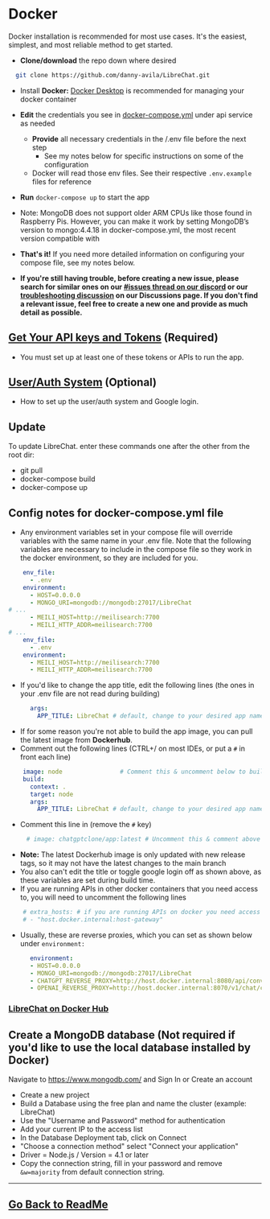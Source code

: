 # Docker

Docker installation is recommended for most use cases. It's the easiest, simplest, and most reliable method to get started.

- **Clone/download** the repo down where desired
```bash
  git clone https://github.com/danny-avila/LibreChat.git
```
- Install **Docker:** [Docker Desktop](https://www.docker.com/products/docker-desktop/) is recommended for managing your docker container
-   **Edit**  the credentials you see in  [docker-compose.yml](https://stackedit.io/docker-compose.yml) under api service as needed
    - **Provide** all necessary credentials in the /.env file before the next step
        - See my notes below for specific instructions on some of the configuration
    - Docker will read those env files. See their respective `.env.example` files for reference
-   **Run**  `docker-compose up`  to start the app
-   Note: MongoDB does not support older ARM CPUs like those found in Raspberry Pis. However, you can make it work by setting MongoDB’s version to mongo:4.4.18 in docker-compose.yml, the most recent version compatible with
-   **That's it!** If you need more detailed information on configuring your compose file, see my notes below. 

-   **If you're still having trouble, before creating a new issue, please search for similar ones on our [#issues thread on our discord](https://discord.gg/weqZFtD9C4) or our [troubleshooting discussion](https://github.com/danny-avila/LibreChat/discussions/new?category=troubleshooting) on our Discussions page. If you don't find a relevant issue, feel free to create a new one and provide as much detail as possible.**

## [Get Your API keys and Tokens](apis_and_tokens.md) (Required)
- You must set up at least one of these tokens or APIs to run the app.

## [User/Auth System](../features/user_auth_system.md) (Optional)
- How to set up the user/auth system and Google login.

## Update
To update LibreChat. enter these commands one after the other from the root dir:
- git pull
- docker-compose build
- docker-compose up

##

## Config notes for docker-compose.yml file

- Any environment variables set in your compose file will override variables with the same name in your .env file. Note that the following variables are necessary to include in the compose file so they work in the docker environment, so they are included for you.
```yaml
    env_file:
      - .env
    environment:
      - HOST=0.0.0.0
      - MONGO_URI=mongodb://mongodb:27017/LibreChat
# ...
      - MEILI_HOST=http://meilisearch:7700
      - MEILI_HTTP_ADDR=meilisearch:7700
# ...
    env_file:
      - .env
    environment:
      - MEILI_HOST=http://meilisearch:7700
      - MEILI_HTTP_ADDR=meilisearch:7700
 ```
- If you'd like to change the app title, edit the following lines (the ones in your .env file are not read during building)
```yaml
      args:
        APP_TITLE: LibreChat # default, change to your desired app name
```

- If for some reason you're not able to build the app image, you can pull the latest image from **Dockerhub**.
- Comment out the following lines (CTRL+/ on most IDEs, or put a `#` in front each line)


```yaml
    image: node                # Comment this & uncomment below to build from docker hub image
    build:
      context: .
      target: node
      args:
        APP_TITLE: LibreChat # default, change to your desired app name
```

- Comment this line in (remove the `#` key)
     
     
```yaml
     # image: chatgptclone/app:latest # Uncomment this & comment above to build from docker hub image
```
- **Note:** The latest Dockerhub image is only updated with new release tags, so it may not have the latest changes to the main branch
- You also can't edit the title or toggle google login off as shown above, as these variables are set during build time.
- If you are running APIs in other docker containers that you need access to, you will need to uncomment the following lines

```yaml
    # extra_hosts: # if you are running APIs on docker you need access to, you will need to uncomment this line and next
    # - "host.docker.internal:host-gateway"
```

  - Usually, these are reverse proxies, which you can set as shown below under `environment:`


```yaml 
      environment:
      - HOST=0.0.0.0
      - MONGO_URI=mongodb://mongodb:27017/LibreChat
      - CHATGPT_REVERSE_PROXY=http://host.docker.internal:8080/api/conversation # if you are hosting your own chatgpt reverse proxy with docker
      - OPENAI_REVERSE_PROXY=http://host.docker.internal:8070/v1/chat/completions # if you are hosting your own chatgpt reverse proxy with docker
```

### **[LibreChat on Docker Hub](https://hub.docker.com/r/chatgptclone/app/tags)**

## **Create a MongoDB database** (Not required if you'd like to use the local database installed by Docker)
 
Navigate to https://www.mongodb.com/ and Sign In or Create an account

- Create a new project
- Build a Database using the free plan and name the cluster (example: LibreChat)
- Use the "Username and Password" method for authentication
- Add your current IP to the access list
- In the Database Deployment tab, click on Connect
- "Choose a connection method" select "Connect your application"
- Driver = Node.js / Version = 4.1 or later
- Copy the connection string, fill in your password and remove `&w=majority` from default connection string.

---

## [Go Back to ReadMe](../../README.md)
